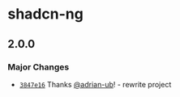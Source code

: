 # shadcn-ng

## 2.0.0

### Major Changes

- [`3847e16`](https://github.com/adrian-ub/shadcn-ng/commit/3847e164a958dfbec5c6f508d5d4ac79ca0d55de) Thanks [@adrian-ub](https://github.com/adrian-ub)! - rewrite project
